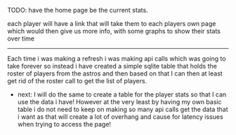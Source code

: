 TODO:
have the home page be the current stats.

each player will have a link that will take them to each players own page 
which would then give us more info, with some graphs to show their stats over time


------
Each time i was making a refresh i was making api calls which was going to take forever 
so instead i have created a simple sqlite table that holds the roster of players from the 
astros and then based on that I can then at least get rid of the roster call to get the list 
of players.
- next: I will do the same to create a table for the player stats so that I can use the data i have!
However at the very least by having my own basic table i do not need to keep on making so many api 
calls get the data that i want as that will create a lot of overhang and cause for latency issues 
when trying to access the page!
